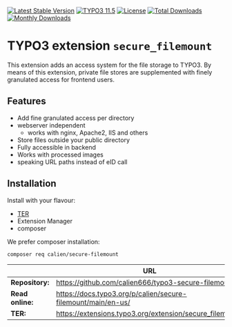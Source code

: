 [![Latest Stable Version](https://poser.pugx.org/calien/secure-filemount/v/stable.svg?style=for-the-badge)](https://packagist.org/packages/calien/secure-filemount)
[![TYPO3 11.5](https://img.shields.io/badge/TYPO3-11.5-green.svg?style=for-the-badge)](https://get.typo3.org/version/11)
[![License](http://poser.pugx.org/calien/secure-filemount/license?style=for-the-badge)](https://packagist.org/packages/calien/secure-filemount)
[![Total Downloads](https://poser.pugx.org/calien/secure-filemount/downloads.svg?style=for-the-badge)](https://packagist.org/packages/calien/secure-filemount)
[![Monthly Downloads](https://poser.pugx.org/calien/secure-filemount/d/monthly?style=for-the-badge)](https://packagist.org/packages/calien/secure-filemount)

# TYPO3 extension `secure_filemount`

This extension adds an access system for the file storage to TYPO3. By means of
this extension, private file stores are supplemented with finely granulated
access for frontend users.

## Features

* Add fine granulated access per directory
* webserver independent
  * works with nginx, Apache2, IIS and others
* Store files outside your public directory
* Fully accessible in backend
* Works with processed images
* speaking URL paths instead of eID call

## Installation

Install with your flavour:

* [TER](https://extensions.typo3.org/extension/secure_filemount/)
* Extension Manager
* composer

We prefer composer installation:
```bash
composer req calien/secure-filemount
```

|                  | URL                                                          |
|------------------|--------------------------------------------------------------|
| **Repository:**  | https://github.com/calien666/typo3-secure-filemount          |
| **Read online:** | https://docs.typo3.org/p/calien/secure-filemount/main/en-us/ |
| **TER:**         | https://extensions.typo3.org/extension/secure_filemount/     |
